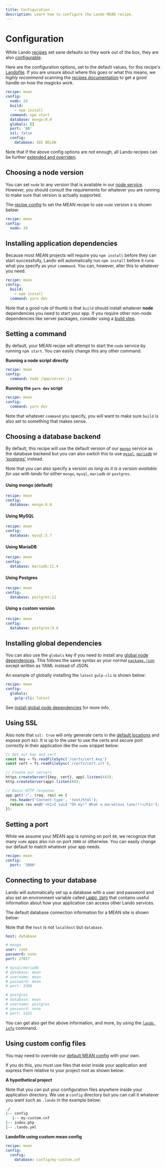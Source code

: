 ```yaml
---
title: Configuration
description: Learn how to configure the Lando MEAN recipe.
---
```


# Configuration

While Lando [recipes](https://docs.lando.dev/landofile/recipes.html) set sane defaults so they work out of the box, they are also [configurable](hhttps://docs.lando.dev/landofile/recipes.html#config).

Here are the configuration options, set to the default values, for this recipe's [Landofile](https://docs.lando.dev/landofile/). If you are unsure about where this goes or what this means, we *highly recommend* scanning the [recipes documentation](https://docs.lando.dev/landofile/recipes.html) to get a good handle on how the magicks work.

```yaml
recipe: mean
config:
  node: 20
  build:
    - npm install
  command: npm start
  database: mongo:8.0
  globals: []
  port: '80'
  ssl: false
  config:
    database: SEE BELOW
```

Note that if the above config options are not enough, all Lando recipes can be further [extended and overriden](http://docs.lando.dev/landofile/recipes.html#extending-and-overriding-recipes).

## Choosing a node version

You can set `node` to any version that is available in our [node service](https://docs.lando.dev/plugins/node/index.html). However, you should consult the requirements for whatever you are running to make sure that version is actually supported.

The [recipe config](https://docs.lando.dev/landofile/recipes.html#config) to set the MEAN recipe to use `node` version `8` is shown below:

```yaml
recipe: mean
config:
  node: 20
```

## Installing application dependencies

Because most MEAN projects will require you `npm install` before they can start successfully, Lando will automatically run `npm install` before it runs what you specify as your `commmand`. You can, however, alter this to whatever you need.

```yaml
recipe: mean
config:
  build:
    - npm install
  command: yarn dev
```

Note that a good rule of thumb is that `build` should install whatever **node** dependencies you need to start your app. If you require other non-node dependencies like server packages, consider using a [build step](https://docs.lando.dev/services/lando-3.html#build-steps).

## Setting a command

By default, your MEAN recipe will attempt to start the `node` service by running `npm start`. You can easily change this any other command.

**Running a node script directly**

```yaml
recipe: mean
config:
  command: node /app/server.js
```

**Running the `yarn dev` script**

```yaml
recipe: mean
config:
  command: yarn dev
```

Note that whatever `command` you specify, you will want to make sure `build` is also set to something that makes sense.

## Choosing a database backend

By default, this recipe will use the default version of our [`mongo`](https://docs.lando.dev/plugins/mongo/index.html) service as the database backend but you can also switch this to use [`mysql`](https://docs.lando.dev/plugins/mysql/index.html), [`mariadb`](https://docs.lando.dev/plugins/mariadb/index.html) or ['postgres'](https://docs.lando.dev/plugins/postgres/index.html) instead.

Note that you can also specify a version *as long as it is a version available for use with lando* for either `mongo`, `mysql`, `mariadb` or `postgres`.

#### Using mongo (default)

```yaml
recipe: mean
config:
  database: mongo:8.0
```

#### Using MySQL

```yaml
recipe: mean
config:
  database: mysql:5.7
```

#### Using MariaDB

```yaml
recipe: mean
config:
  database: mariadb:11.4
```

#### Using Postgres

```yaml
recipe: mean
config:
  database: postgres:11
```

#### Using a custom version

```yaml
recipe: mean
config:
  database: postgres:9.6
```

## Installing global dependencies

You can also use the `globals` key if you need to install any [global node dependenices](https://www.mongodb.com/mean-stack). This follows the same syntax as your normal [`package.json`](https://docs.npmjs.com/cli/v10/configuring-npm/package-json/) except written as YAML instead of JSON.

An example of globally installing the `latest` `gulp-cli` is shown below:

```yaml
recipe: mean
config:
  globals:
    gulp-cli: latest
```

See [install global node dependencies](https://docs.lando.dev/plugins/node/config.html#installing-global-dependencies) for more info.

## Using SSL

Also note that `ssl: true` will only generate certs in the [default locations](https://docs.lando.dev/config/security.html) and expose port `443`. It is up to the user to use the certs and secure port correctly in their application like the `node` snippet below:

```js
// Get our key and cert
const key = fs.readFileSync('/certs/cert.key')
const cert = fs.readFileSync('/certs/cert.crt'),

// Create our servers
https.createServer({key, cert}, app).listen(443);
http.createServer(app).listen(80);

// Basic HTTP response
app.get('/', (req, res) => {
  res.header('Content-type', 'text/html');
  return res.end('<h1>I said "Oh my!" What a marvelous tune!!!</h1>');
});
```

## Setting a port

While we assume your MEAN app is running on port `80`, we recognize that many `node` apps also run on port `3000` or otherwise. You can easily change our default to match whatever your app needs.

```yaml
recipe: mean
config:
  port: '3000'
```

## Connecting to your database

Lando will automatically set up a database with a user and password and also set an environment variable called [`LANDO INFO`](https://docs.lando.dev/guides/lando-info.html) that contains useful information about how your application can access other Lando services.

The default database connection information for a MEAN site is shown below:

Note that the `host` is not `localhost` but `database`.

```yaml
host: database

# mongo
user: root
password: none
port: 27017

# mysql/mariadb
# database: mean
# username: mean
# password: mean
# port: 3306

# postgres
# database: mean
# username: postgres
# password: none
# port: 5432
```

You can get also get the above information, and more, by using the [`lando info`](https://docs.lando.dev/cli/info.html) command.

## Using custom config files

You may need to override our [default MEAN config](https://github.com/lando/mean/tree/main/builders) with your own.

If you do this, you must use files that exist inside your application and express them relative to your project root as shown below:

**A hypothetical project**

Note that you can put your configuration files anywhere inside your application directory. We use a `config` directory but you can call it whatever you want such as `.lando` in the example below:

```bash
./
|-- config
   |-- my-custom.cnf
|-- index.php
|-- .lando.yml
```

**Landofile using custom mean config**

```yaml
recipe: mean
config:
  config:
    database: config/my-custom.cnf
```
